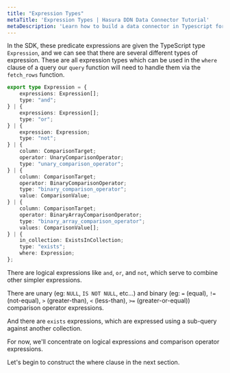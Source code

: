 ```yaml
---
title: "Expression Types"
metaTitle: 'Expression Types | Hasura DDN Data Connector Tutorial'
metaDescription: 'Learn how to build a data connector in Typescript for Hasura DDN'
---
```


In the SDK, these predicate expressions are given the TypeScript type `Expression`, and we can see that there are
several different types of expression. These are all expression types which can be used in the `where` clause of a
query our `query` function will need to handle them via the `fetch_rows` function.

```typescript
export type Expression = {
    expressions: Expression[];
    type: "and";
} | {
    expressions: Expression[];
    type: "or";
} | {
    expression: Expression;
    type: "not";
} | {
    column: ComparisonTarget;
    operator: UnaryComparisonOperator;
    type: "unary_comparison_operator";
} | {
    column: ComparisonTarget;
    operator: BinaryComparisonOperator;
    type: "binary_comparison_operator";
    value: ComparisonValue;
} | {
    column: ComparisonTarget;
    operator: BinaryArrayComparisonOperator;
    type: "binary_array_comparison_operator";
    values: ComparisonValue[];
} | {
    in_collection: ExistsInCollection;
    type: "exists";
    where: Expression;
};
```

There are logical expressions like `and`, `or`, and `not`, which serve to combine other simpler expressions.

There are unary (eg: `NULL`, `IS NOT NULL`, etc...) and binary (eg: `=` (equal), `!=` (not-equal), `>` (greater-than), 
`<` (less-than), `>=` (greater-or-equal)) comparison operator expressions.

And there are `exists` expressions, which are expressed using a sub-query against another collection.

For now, we'll concentrate on logical expressions and comparison operator expressions.

Let's begin to construct the where clause in the next section.